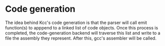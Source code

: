 Code generation
===============

The idea behind Kcc's code generation is that the parser will call emit
function(s) to apppend to a linked list of code objects. Once this process
is completed, the code-generation backend will traverse this list and
write to a file the assembly they represent. After this, gcc's assembler
will be called.
